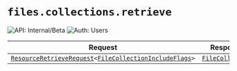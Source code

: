 # `files.collections.retrieve`

![API: Internal/Beta](https://img.shields.io/static/v1?label=API&message=Internal/Beta&color=red&style=flat-square)
![Auth: Users](https://img.shields.io/static/v1?label=Auth&message=Users&color=informational&style=flat-square)



| Request | Response | Error |
|---------|----------|-------|
|<code><a href='/docs/reference/dk.sdu.cloud.accounting.api.providers.ResourceRetrieveRequest.md'>ResourceRetrieveRequest</a>&lt;<a href='#filecollectionincludeflags'>FileCollectionIncludeFlags</a>&gt;</code>|<code><a href='#filecollection'>FileCollection</a></code>|<code><a href='/docs/reference/dk.sdu.cloud.CommonErrorMessage.md'>CommonErrorMessage</a></code>|


